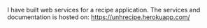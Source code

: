 I have built web services for a recipe application.
The services and documentation is hosted on: https://unhrecipe.herokuapp.com/
